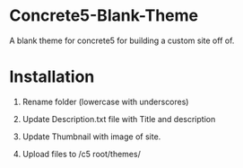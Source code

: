 Concrete5-Blank-Theme
=====================

A blank theme for concrete5 for building a custom site off of.


Installation
=====================
1) Rename folder (lowercase with underscores)

2) Update Description.txt file with Title and description

3) Update Thumbnail with image of site.

4) Upload files to /c5 root/themes/
